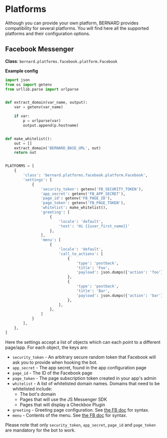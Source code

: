 Platforms
=========

Although you can provide your own platform, BERNARD provides compatibility for
several platforms. You will find here all the supported platforms and their
configuration options.

## Facebook Messenger

**Class**: `bernard.platforms.facebook.platform.Facebook`

**Example config**

```python
import json
from os import getenv
from urllib.parse import urlparse


def extract_domain(var_name, output):
    var = getenv(var_name)

    if var:
        p = urlparse(var)
        output.append(p.hostname)


def make_whitelist():
    out = []
    extract_domain('BERNARD_BASE_URL', out)
    return out


PLATFORMS = [
    {
        'class': 'bernard.platforms.facebook.platform.Facebook',
        'settings': [
            {
                'security_token': getenv('FB_SECURITY_TOKEN'),
                'app_secret': getenv('FB_APP_SECRET'),
                'page_id': getenv('FB_PAGE_ID'),
                'page_token': getenv('FB_PAGE_TOKEN'),
                'whitelist': make_whitelist(),
                'greeting': [
                    {
                        'locale': 'default',
                        'text': 'Hi {{user_first_name}}'
                    },
                ],
                'menu': [
                    {
                        'locale': 'default',
                        'call_to_actions': [
                            {
                                'type': 'postback',
                                'title': 'Foo',
                                'payload': json.dumps({'action': 'foo'}),
                            },
                            {
                                'type': 'postback',
                                'title': 'Bar',
                                'payload': json.dumps({'action': 'bar'}),
                            },
                        ],
                    },
                ]
            }
        ],
    },
]
```

Here the settings accept a list of objects which can each point to a different
page/app. For each object, the keys are:

- `security_token` - An arbitrary secure random token that Facebook will ask
  you to provide when hooking the bot.
- `app_secret` - The app secret, found in the app configuration page
- `page_id` - The ID of the Facebook page
- `page_token` - The page subscription token created in your app's admin
- `whitelist` - A list of whitelisted domain names. Domains that need to be
  whitelisted include:
    - The bot's domain
    - Pages that will use the JS Messenger SDK
    - Pages that will display a Checkbox Plugin
- `greeting` - Greeting page configuration. See
  [the FB doc](https://developers.facebook.com/docs/messenger-platform/reference/messenger-profile-api/greeting)
  for syntax.
- `menu` - Contents of the menu. See
  [the FB doc](https://developers.facebook.com/docs/messenger-platform/reference/messenger-profile-api/persistent-menu)
  for syntax.

Please note that only `security_token`, `app_secret`, `page_id` and 
`page_token` are mandatory for the bot to work.
